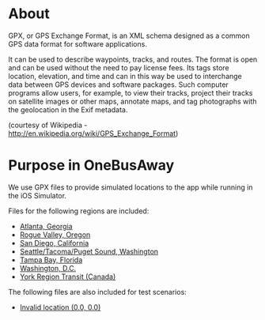 About
====

GPX, or GPS Exchange Format, is an XML schema designed as a common GPS data format for software applications.

It can be used to describe waypoints, tracks, and routes. The format is open and can be used without the need to pay license fees. Its tags store location, elevation, and time and can in this way be used to interchange data between GPS devices and software packages. Such computer programs allow users, for example, to view their tracks, project their tracks on satellite images or other maps, annotate maps, and tag photographs with the geolocation in the Exif metadata.

(courtesy of Wikipedia - http://en.wikipedia.org/wiki/GPS_Exchange_Format)

Purpose in OneBusAway
===

We use GPX files to provide simulated locations to the app while running in the iOS Simulator.

Files for the following regions are included:

* [Atlanta, Georgia](atlanta.gpx)
* [Rogue Valley, Oregon](rvtd.gpx)
* [San Diego, California](sandiego.gpx)
* [Seattle/Tacoma/Puget Sound, Washington](capitolhill.gpx)
* [Tampa Bay, Florida](tampa.gpx)
* [Washington, D.C.](washingtondc.gpx)
* [York Region Transit (Canada)](yorkca.gpx)

The following files are also included for test scenarios:

* [Invalid location (0.0, 0.0)](invalid.gpx)